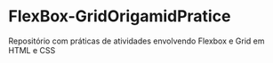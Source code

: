 # FlexBox-GridOrigamidPratice
Repositório com práticas de atividades envolvendo Flexbox e Grid em HTML e CSS
